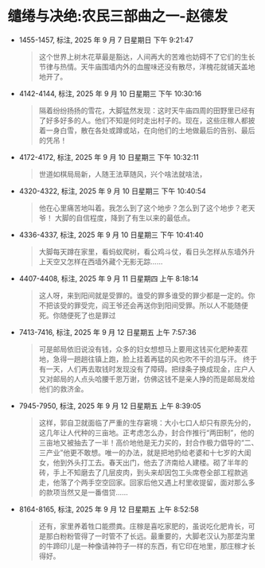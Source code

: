 # 缱绻与决绝:农民三部曲之一-赵德发


-   1455-1457, 标注, 2025 年 9 月 7 日星期日 下午 9:21:47

    > 这个世界上树木花草最是豁达，人间再大的苦难也妨碍不了它们的生长节律与热情。天牛庙围墙内外的血腥味还没有散尽，洋槐花就铺天盖地地开了。

-   4142-4144, 标注, 2025 年 9 月 10 日星期三 下午 10:30:16

    > 隔着纷纷扬扬的雪花，大脚猛然发现：这时天牛庙四周的田野里已经有了好多好多的人。他们不知是何时走出村子的。现在，这些庄稼人都披着一身白雪，散在各处或蹲或站，在向他们的土地做最后的告别、最后的凭吊！

-   4172-4172, 标注, 2025 年 9 月 10 日星期三 下午 10:32:11

    > 世道如棋局局新，人随王法草随风，兴个啥法就啥法，

-   4320-4322, 标注, 2025 年 9 月 10 日星期三 下午 10:40:54

    > 他在心里痛苦地叫着。我怎么到了这个地步？怎么到了这个地步？老天爷！ 大脚的自信程度，降到了有生以来的最低点。

-   4336-4337, 标注, 2025 年 9 月 10 日星期三 下午 10:41:40

    > 大脚每天蹲在家里，看蚂蚁爬树，看公鸡斗仗，看日头怎样从东墙外升上天空又怎样在西墙外藏个无影无踪……

-   4407-4408, 标注, 2025 年 9 月 11 日星期四 上午 8:18:14

    > 这人呀，来到阳间就是受罪的。谁受的罪多谁受的罪少都是一定的。你不把该受的罪受完，阎王爷还会再送你到阳间受罪。所以人不能随便死。你随便死了也是罪过

-   7413-7416, 标注, 2025 年 9 月 12 日星期五 上午 7:57:36

    > 可是邮局依旧说没有钱，众多的妇女想想马上要用这钱买化肥种麦茬地，急得一趟趟往镇上跑，脸上挂着再猛的风也吹不干的泪与汗。 终于有一天，人们再去取钱时发现没有了障碍。把绿条子换成现金，庄户人又对邮局的人点头哈腰千恩万谢，仿佛这钱不是亲人挣的而是邮局发给他们的救济金。

-   7945-7950, 标注, 2025 年 9 月 12 日星期五 上午 8:39:05

    > 这样，郭自卫就面临了严重的生存窘境：大小七口人却只有原先分的，这几年让人代种的三亩地。正考虑怎么办，封合作推行“两田制”，他的三亩地又被抽去了一半！高价地他是无力买的，封合作极力倡导的“二、三产业”他更不敢想。唯一的办法，就是把地扔给老婆和十七岁的大闺女，他到外头打工去。春天出门，他去了济南给人建楼。砌了半年的砖，手上不知磨去了几层皮肉，到头来却因包工头席卷全部工程款逃走，他落了个两手空空回家。回家后他又遇上村里收提留，面对那么多的款项当然又是一番借贷……

-   8164-8165, 标注, 2025 年 9 月 12 日星期五 上午 8:52:58

    > 还有，家里养着牲口能攒粪。庄稼是喜吃家肥的，虽说吃化肥肯长，可是那白粉粉管得了一时管不了长远。最重要的，大脚老汉认为那垄沟里的牛蹄印儿是一种像请神符子一样的东西，有它印在地里，那庄稼才长得好。

